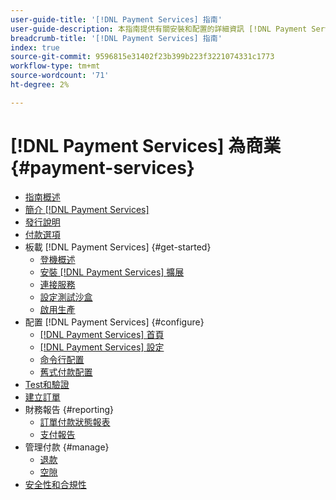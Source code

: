 ```yaml
---
user-guide-title: '[!DNL Payment Services] 指南'
user-guide-description: 本指南提供有關安裝和配置的詳細資訊 [!DNL Payment Services] 為 [!DNL Adobe Commerce] 或 [!DNL Magento Open Source] 商店。
breadcrumb-title: '[!DNL Payment Services] 指南'
index: true
source-git-commit: 9596815e31402f23b399b223f3221074331c1773
workflow-type: tm+mt
source-wordcount: '71'
ht-degree: 2%

---
```



# [!DNL Payment Services] 為商業 {#payment-services}

- [指南概述](guide-overview.md)
- [簡介 [!DNL Payment Services]](overview.md)
- [發行說明](release-notes.md)
- [付款選項](payments-options.md)
- 板載 [!DNL Payment Services] {#get-started}
   - [登機概述](onboard.md)
   - [安裝 [!DNL Payment Services] 擴展](install.md)
   - [連接服務](connect.md)
   - [設定測試沙盒](sandbox.md)
   - [啟用生產](production.md)
- 配置 [!DNL Payment Services] {#configure}
   - [[!DNL Payment Services] 首頁](payments-home.md)
   - [[!DNL Payment Services] 設定](settings.md)
   - [命令行配置](configure-cli.md)
   - [舊式付款配置](configure-admin.md)
- [Test和驗證](test-validate.md)
- [建立訂單](create-order.md)
- 財務報告 {#reporting}
   - [訂單付款狀態報表](order-payment-status.md)
   - [支付報告](payouts.md)
- 管理付款 {#manage}
   - [退款](refunds.md)
   - [空隙](voids.md)
- [安全性和合規性](security.md)
